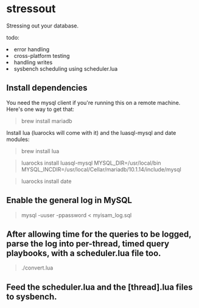 # stressout
Stressing out your database.

todo:
<li>error handling</li>
<li>cross-platform testing</li>
<li>handling writes</li>
<li>sysbench scheduling using scheduler.lua</li>

## Install dependencies

You need the mysql client if you're running this on a remote machine. Here's one way to get that:
> brew install mariadb

Install lua (luarocks will come with it) and the luasql-mysql and date modules:
> brew install lua

> luarocks install luasql-mysql MYSQL_DIR=/usr/local/bin MYSQL_INCDIR=/usr/local/Cellar/mariadb/10.1.14/include/mysql

> luarocks install date

## Enable the general log in MySQL

> mysql -uuser -ppassword < myisam_log.sql

## After allowing time for the queries to be logged, parse the log into per-thread, timed query playbooks, with a scheduler.lua file too.

> ./convert.lua

## Feed the scheduler.lua and the [thread].lua files to sysbench.

